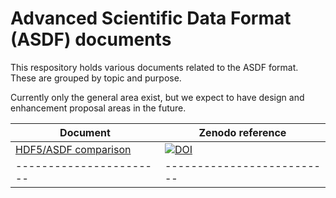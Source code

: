 # Advanced Scientific Data Format (ASDF) documents

This respository holds various documents related to the ASDF format.
These are grouped by topic and purpose.

Currently only the general area exist, but we expect to have design and enhancement proposal areas in the future.

| Document              | Zenodo reference         |
|-----------------------|--------------------------|
|[HDF5/ASDF comparison](https://github.com/asdf-format/asdf_documents/blob/main/docs/general/hdf5_asdf_comparison.rst)| [![DOI](https://zenodo.org/badge/DOI/10.5281/zenodo.7272138.svg)](https://doi.org/10.5281/zenodo.7272138)|
|-----------------------|--------------------------|
